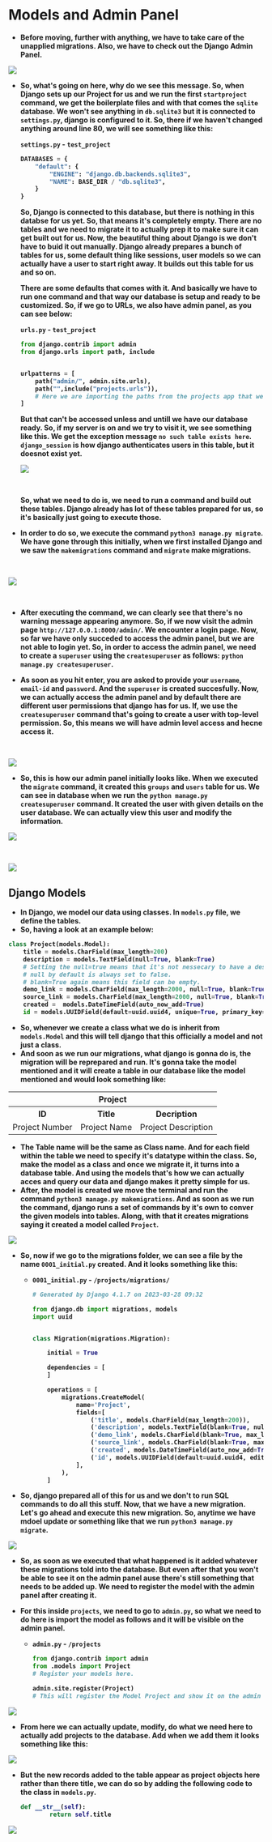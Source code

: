 <strong>
<p align="justify">

# Models and Admin Panel

- Before moving, further with anything, we have to take care of the unapplied migrations. Also, we have to check out the Django Admin Panel.

![](/imgs/Screenshot%202023-03-13%20at%2010.46.26%20AM.png)

- So, what's going on here, why do we see this message. So, when Django sets up our Project for us and we run the first `startproject` command, we get the boilerplate files and with that comes the `sqlite` database. We won't see anything in `db.sqlite3` but it is connected to `settings.py`, django is configured to it. So, there if we haven't changed anything around line 80, we will see something like this:

    `settings.py` - `test_project`

    ```python
    DATABASES = {
        "default": {
            "ENGINE": "django.db.backends.sqlite3",
            "NAME": BASE_DIR / "db.sqlite3",
        }
    }
    ```

  So, Django is connected to this database, but there is nothing in this databse for us yet. So, that means it's completely empty. There are no tables and we need to migrate it to actually prep it to make sure it can get built out for us. Now, the beautiful thing about Django is we don't have to buid it out manually. Django already prepares a bunch of tables for us, some default thing like sessions, user models so we can actually have a user to start right away. It builds out this table for us and so on.

  There are some defaults that comes with it. And basically we have to run one command and that way our database is setup and ready to be customized. So, if we go to URLs, we also have admin panel, as you can see below:

    `urls.py` - `test_project`

    ```python
    from django.contrib import admin
    from django.urls import path, include


    urlpatterns = [
        path("admin/", admin.site.urls),
        path("",include("projects.urls")), 
        # Here we are importing the paths from the projects app that we created, there in we have a file urls.py which has the urls to the views.
    ]
    ```

    But that can't be accessed unless and untill we have our database ready. So, if my server is on and we try to visit it, we see something like this. We get the exception message `no such table exists here`. `django_session` is how django authenticates users in this table, but it doesnot exist yet.<br>

    ![](/imgs/Screenshot%202023-03-13%20at%2011.01.03%20AM.png)

    <br>

    So, what we need to do is, we need to run a command and build out these tables. Django already has lot of these tables prepared for us, so it's basically just  going to execute those.

- In order to do so, we execute the command `python3 manage.py migrate`. We have gone through this initially, when we first installed Django and we saw the `makemigrations` command and `migrate` make migrations.

<br>

![](/imgs/Screenshot%202023-03-14%20at%2012.25.01%20AM.png)

<br>

- After executing the command, we can clearly see that there's no warning message appearing anymore. So, if we now visit the admin page `http://127.0.0.1:8000/admin/`. We encounter a login page. Now, so far we have only succeded to access the admin panel, but we are not able to login yet. So, in order to access the admin panel, we need to create a `superuser` using the `createsuperuser` as follows: `python manage.py createsuperuser`.

- As soon as you hit enter, you are asked to provide your `username`, `email-id` and `password`. And the `superuser` is created succesfully. Now, we can actually access the admin panel and by default there are different user permissions that django has for us. If, we use the `createsuperuser` command  that's going to create a user with top-level permission. So, this means we will have admin level access and hecne access it.

<br>

![](/imgs/Screenshot%202023-03-14%20at%2011.04.26%20AM.png)

- So, this is how our admin panel initially looks like. When we executed the `migrate` command, it created this `groups` and `users` table for us. We can see in database when we run the `python manage.py createsuperuser` command. It created the user with given details on the user database. We can actually view this user and modify the information.

![](/imgs/Screenshot%202023-03-14%20at%2011.11.05%20AM.png)

<br>

![](/imgs/Screenshot%202023-03-14%20at%2011.12.59%20AM.png)

## Django Models

- In Django, we model our data using classes. In `models.py` file, we define the tables.
- So, having a look at an example below:

```python
class Project(models.Model):
    title = models.CharField(max_length=200)
    description = models.TextField(null=True, blank=True) 
    # Setting the null=true means that it's not nessecary to have a description, it's an optional thing.
    # null by default is always set to false.
    # blank=True again means this field can be empty.
    demo_link = models.CharField(max_length=2000, null=True, blank=True)
    source_link = models.CharField(max_length=2000, null=True, blank=True)
    created =  models.DateTimeField(auto_now_add=True)
    id = models.UUIDField(default=uuid.uuid4, unique=True, primary_key=True, editable=False)
```

- So, whenever we create a class what we do is inherit from `models.Model` and this will tell django that this officially a model and not just a class.
- And soon as we run our migrations, what django is gonna do is, the migration will be reprepared and run. It's gonna take the model mentioned and it will create a table in our database like the model mentioned and would look something like:

<table>
    <tr>
        <th colspan="3">Project</th>
    </tr>
    <tr>
        <th>ID</th>
        <th>Title</th>
        <th>Decription</th>
    </tr>
    <tr>
        <td>Project Number</td>
        <td>Project Name</td>
        <td>Project Description</td>
    </tr>
</table>

- The Table name will be the same as Class name. And for each field within the table we need to specify it's datatype within the class. So, make the model as a class and once we migrate it, it turns into a database table. And using the models that's how we can actually acces and query our data and django makes it pretty simple for us.
- After, the model is created we move the terminal and run the command `python3 manage.py makemigrations`. And as soon as we run the command, django runs a set of commands by it's own to conver the given models into tables. Along, with that it creates migrations saying it created a model called `Project`.

![](/imgs/Screenshot%202023-03-28%20at%203.02.54%20PM.png)

- So, now if we go to the migrations folder, we can see a file by the name `0001_initial.py` created. And it looks something like this:

  - `0001_initial.py` - `/projects/migrations/`

    ```python
    # Generated by Django 4.1.7 on 2023-03-28 09:32

    from django.db import migrations, models
    import uuid


    class Migration(migrations.Migration):

        initial = True

        dependencies = [
        ]

        operations = [
            migrations.CreateModel(
                name='Project',
                fields=[
                    ('title', models.CharField(max_length=200)),
                    ('description', models.TextField(blank=True, null=True)),
                    ('demo_link', models.CharField(blank=True, max_length=2000, null=True)),
                    ('source_link', models.CharField(blank=True, max_length=2000, null=True)),
                    ('created', models.DateTimeField(auto_now_add=True)),
                    ('id', models.UUIDField(default=uuid.uuid4, editable=False, primary_key=True, serialize=False, unique=True)),
                ],
            ),
        ]

    ```

- So, django prepared all of this for us and we don't to run SQL commands to do all this stuff. Now, that we have a new migration. Let's go ahead and execute this new migration. So, anytime we have mdoel update or something like that we run `python3 manage.py migrate`.

![](/imgs/Screenshot%202023-03-28%20at%203.10.19%20PM.png)

- So, as soon as we executed that what happened is it added whatever these migrations told into the database. But even after that you won't be able to see it on the admin panel ause there's still something that needs to be added up. We need to register the model with the admin panel after creating it.

- For this inside `projects`, we need to go to `admin.py`, so what  we need to do here is import the model as follows and it will be visible on the admin panel.

  - `admin.py` - `/projects`

    ```python
    from django.contrib import admin
    from .models import Project
    # Register your models here.

    admin.site.register(Project) 
    # This will register the Model Project and show it on the admin panel.

    ```

![](/imgs/Screenshot%202023-03-28%20at%203.18.28%20PM.png)

- From here we can actually update, modify, do what we need here to actually add projects to the database. Add when we add them it looks something like this:

![](/imgs/Screenshot%202023-03-28%20at%204.28.57%20PM.png)

- But the new records added to the table appear as project objects here rather than there title, we can do so by adding the following code to the class in `models.py`.

    ```python
    def __str__(self):
            return self.title
    ```

![](/imgs/Screenshot%202023-03-28%20at%204.55.27%20PM.png)

</p>
</storng>